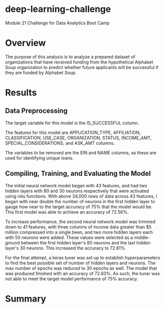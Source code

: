 # deep-learning-challenge
Module 21 Challenge for Data Analytics Boot Camp

# Overview
The purpose of this analysis is to analyze a prepared dataset of organizations that have received funding from the hypothetical Alphabet Soup organization to predict whether future applicants will be successful if they are funded by Alphabet Soup.

# Results
## Data Preprocessing
The target variable for this model is the IS_SUCCESSFUL column.

The features for this model are APPLICATION_TYPE, AFFILIATION, CLASSIFICATION, USE_CASE, ORGANIZATION, STATUS, INCOME_AMT, SPECIAL_CONSIDERATIONS, and ASK_AMT columns.

The variables to be removed are the EIN and NAME columns, as these are used for identifying unique loans.

## Compiling, Training, and Evaluating the Model
The initial neural network model began with 43 features, and had two hidden layers with 80 and 30 neurons respectively that were activated using relu functions.  With above 34,000 rows of data across 43 features, I began with near double the number of neurons in the first hidden layer to gauge how near to the target accuracy of 75% that the model would be.  This first model was able to achieve an accuracy of 72.56%.

To increase performance, the second neural network model was trimmed down to 41 features, with three columns of income data greater than $5 million compressed into a single been, and two more hidden layers each with 50 neurons were added.  These values were selected as a middle-ground between the first hidden layer's 80 neurons and the last hidden layer's 30 neurons.  This increased the accuracy to 72.61%.

For the final attempt, a keras tuner was set up to establish hyperparameters to find the best possible set of number of hidden layers and neurons.  The max number of epochs was reduced to 30 epochs as well.  The model that was produced finished with an accuracy of 72.83%.  As such, the tuner was not able to meet the target model performance of 75% accuracy.

# Summary